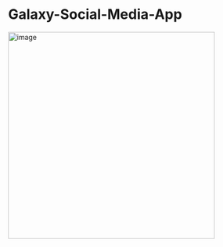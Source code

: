 # Galaxy-Social-Media-App

<img width="422" alt="image" src="https://github.com/avik26/Galaxy-Social-Media-App/assets/130585622/50fd0ce2-cb80-4e9a-91bd-a957b66d0fcb">
